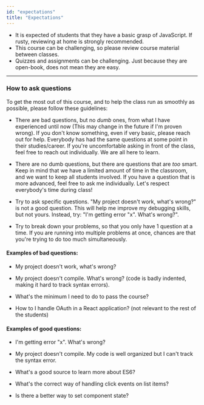 ```yaml
---
id: "expectations"
title: "Expectations"
---
```


- It is expected of students that they have a basic grasp of JavaScript. If rusty, reviewing at home is strongly recommended.
- This course can be challenging, so please review course material between classes.
- Quizzes and assignments can be challenging. Just because they are open-book, does not mean they are easy.

---

### How to ask questions

To get the most out of this course, and to help the class run as smoothly as possible, please follow these guidelines:

- There are bad questions, but no *dumb* ones, from what I have experienced until now (This may change in the future if I'm proven wrong). If you don't know something, even if very basic, please reach out for help. Everybody has had the same questions at some point in their studies/career. If you're uncomfortable asking in front of the class, feel free to reach out individually. We are all here to learn.

- There are no dumb questions, but there are questions that are *too* smart. Keep in mind that we have a limited amount of time in the classroom, and we want to keep all students involved. If you have a question that is more advanced, feel free to ask me individually. Let's respect everybody's time during class!

- Try to ask specific questions. "My project doesn't work, what's wrong?" is not a good question. This will help me improve my debugging skills, but not yours. Instead, try: "I'm getting error "x". What's wrong?".

- Try to break down your problems, so that you only have 1 question at a time. If you are running into multiple problems at once, chances are that you're trying to do too much simultaneously.

#### Examples of bad questions:

- My project doesn't work, what's wrong?

- My project doesn't compile. What's wrong? (code is badly indented, making it hard to track syntax errors).

- What's the minimum I need to do to pass the course?

- How to I handle OAuth in a React application? (not relevant to the rest of the students)

#### Examples of good questions:

- I'm getting error "x". What's wrong?

- My project doesn't compile. My code is well organized but I can't track the syntax error.

- What's a good source to learn more about ES6?

- What's the correct way of handling click events on list items?

- Is there a better way to set component state?
